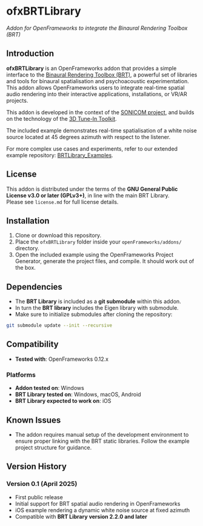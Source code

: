 # ofxBRTLibrary  
*Addon for OpenFrameworks to integrate the Binaural Rendering Toolbox (BRT)*

## Introduction  
**ofxBRTLibrary** is an OpenFrameworks addon that provides a simple interface to the [Binaural Rendering Toolbox (BRT)](https://github.com/GrupoDiana/BRTLibrary), a powerful set of libraries and tools for binaural spatialisation and psychoacoustic experimentation. This addon allows OpenFrameworks users to integrate real-time spatial audio rendering into their interactive applications, installations, or VR/AR projects.

This addon is developed in the context of the [SONICOM project](https://www.sonicom.eu/), and builds on the technology of the [3D Tune-In Toolkit](https://github.com/3DTune-In/3dti_AudioToolkit).

The included example demonstrates real-time spatialisation of a white noise source located at 45 degrees azimuth with respect to the listener.

For more complex use cases and experiments, refer to our extended example repository: [BRTLibrary_Examples](https://github.com/GrupoDiana/BRTLibrary_Examples).

## License  
This addon is distributed under the terms of the **GNU General Public License v3.0 or later (GPLv3+)**, in line with the main BRT Library.  
Please see `license.md` for full license details.

## Installation  
1. Clone or download this repository.  
2. Place the `ofxBRTLibrary` folder inside your `openFrameworks/addons/` directory.  
3. Open the included example using the OpenFrameworks Project Generator, generate the project files, and compile. It should work out of the box.

## Dependencies  
- The **BRT Library** is included as a **git submodule** within this addon.  
- In turn the **BRT library** includes the Eigen library with submodule. 
- Make sure to initialize submodules after cloning the repository:
  

```bash
git submodule update --init --recursive
```

## Compatibility  

- **Tested with**: OpenFrameworks 0.12.x  

### Platforms  

- **Addon tested on**: Windows  
- **BRT Library tested on**: Windows, macOS, Android  
- **BRT Library expected to work on**: iOS  

## Known Issues  

- The addon requires manual setup of the development environment to ensure proper linking with the BRT static libraries. Follow the example project structure for guidance.

## Version History  

### Version 0.1 (April 2025)  

- First public release  
- Initial support for BRT spatial audio rendering in OpenFrameworks  
- iOS example rendering a dynamic white noise source at fixed azimuth  
- Compatible with **BRT Library version 2.2.0 and later**